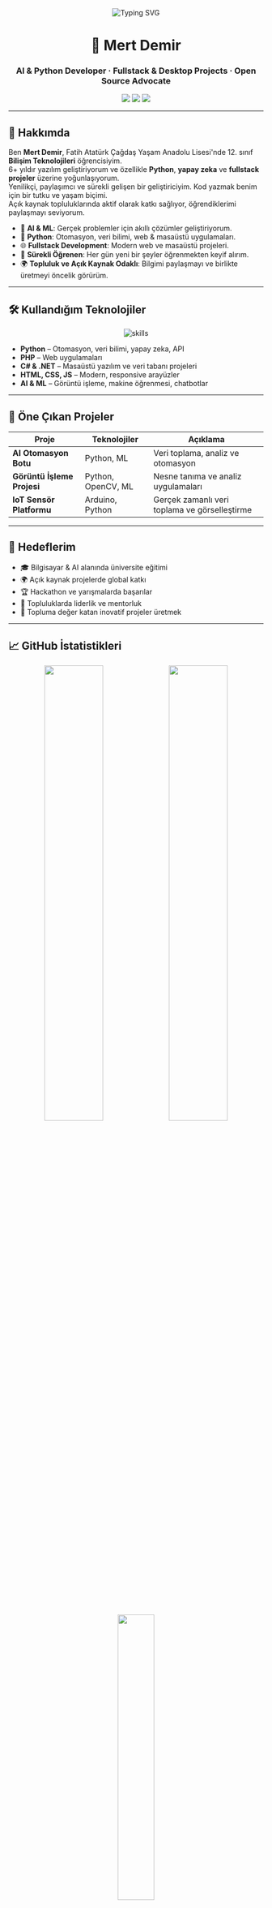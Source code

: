 <div align="center">

<img src="https://readme-typing-svg.demolab.com?font=Fira+Code&weight=700&pause=1200&color=00B4D8&center=true&vCenter=true&width=700&lines=Merhaba%2C+ben+Mert+Demir!;AI+ve+Python+ile+gelece%C4%9Fi+in%C5%9Fa+ediyorum.;Kodlama+bir+sanatt%C4%B1r+ve+ben+bir+s%C3%BCrekli+%C3%B6%C4%9Frenenim!;A%C3%A7%C4%B1k+Kaynak+ve+Topluluk+Ruhuyla+%F0%9F%8C%8D" alt="Typing SVG" />

<h1>👋 Mert Demir</h1>
<h3>AI & Python Developer · Fullstack & Desktop Projects · Open Source Advocate</h3>

<a href="https://www.linkedin.com/" target="_blank"><img src="https://img.shields.io/badge/LinkedIn-0A66C2?style=for-the-badge&logo=linkedin&logoColor=white"></a>
<a href="https://twitter.com/" target="_blank"><img src="https://img.shields.io/badge/Twitter-1DA1F2?style=for-the-badge&logo=twitter&logoColor=white"></a>
<a href="mailto:mailadresiniz@ornek.com"><img src="https://img.shields.io/badge/E--mail-D14836?style=for-the-badge&logo=gmail&logoColor=white"></a>

</div>

---

## 🚀 Hakkımda

Ben **Mert Demir**, Fatih Atatürk Çağdaş Yaşam Anadolu Lisesi'nde 12. sınıf **Bilişim Teknolojileri** öğrencisiyim.  
6+ yıldır yazılım geliştiriyorum ve özellikle **Python**, **yapay zeka** ve **fullstack projeler** üzerine yoğunlaşıyorum.  
Yenilikçi, paylaşımcı ve sürekli gelişen bir geliştiriciyim. Kod yazmak benim için bir tutku ve yaşam biçimi.  
Açık kaynak topluluklarında aktif olarak katkı sağlıyor, öğrendiklerimi paylaşmayı seviyorum.

- 🤖 **AI & ML**: Gerçek problemler için akıllı çözümler geliştiriyorum.
- 🐍 **Python**: Otomasyon, veri bilimi, web & masaüstü uygulamaları.
- 🌐 **Fullstack Development**: Modern web ve masaüstü projeleri.
- 🌱 **Sürekli Öğrenen**: Her gün yeni bir şeyler öğrenmekten keyif alırım.
- 🌍 **Topluluk ve Açık Kaynak Odaklı**: Bilgimi paylaşmayı ve birlikte üretmeyi öncelik görürüm.

---

## 🛠️ Kullandığım Teknolojiler

<p align="center">
  <img src="https://skillicons.dev/icons?i=python,php,cs,dotnet,html,css,js,react,git,linux,sqlite,arduino,figma" alt="skills" />
</p>

- **Python** – Otomasyon, veri bilimi, yapay zeka, API
- **PHP** – Web uygulamaları
- **C# & .NET** – Masaüstü yazılım ve veri tabanı projeleri
- **HTML, CSS, JS** – Modern, responsive arayüzler
- **AI & ML** – Görüntü işleme, makine öğrenmesi, chatbotlar

---

## 🌟 Öne Çıkan Projeler

| Proje                        | Teknolojiler                  | Açıklama                                         |
|------------------------------|-------------------------------|--------------------------------------------------|
| **AI Otomasyon Botu**        | Python, ML                    | Veri toplama, analiz ve otomasyon                 |
| **Görüntü İşleme Projesi**   | Python, OpenCV, ML            | Nesne tanıma ve analiz uygulamaları               |
| **IoT Sensör Platformu**     | Arduino, Python               | Gerçek zamanlı veri toplama ve görselleştirme     |

---

## 🎯 Hedeflerim

- 🎓 Bilgisayar & AI alanında üniversite eğitimi
- 🌍 Açık kaynak projelerde global katkı
- 🏆 Hackathon ve yarışmalarda başarılar
- 🤝 Topluluklarda liderlik ve mentorluk
- 🚀 Topluma değer katan inovatif projeler üretmek

---

## 📈 GitHub İstatistikleri

<p align="center">
  <img src="https://github-readme-stats.vercel.app/api?username=codeewithmert&show_icons=true&theme=github_dark&hide_border=true" width="48%" />
  <img src="https://github-readme-streak-stats.herokuapp.com?user=codeewithmert&theme=github-dark&hide_border=true" width="48%" />
  <br>
  <img src="https://github-readme-stats.vercel.app/api/top-langs/?username=codeewithmert&layout=compact&theme=github_dark&hide_border=true" width="38%" />
</p>

---

## 🗣️ İletişim & Sosyal Medya

<div align="center">
  <a href="https://www.linkedin.com/" target="_blank"><img src="https://img.shields.io/badge/LinkedIn-0A66C2?style=for-the-badge&logo=linkedin&logoColor=white"></a>
  <a href="https://twitter.com/" target="_blank"><img src="https://img.shields.io/badge/Twitter-1DA1F2?style=for-the-badge&logo=twitter&logoColor=white"></a>
  <a href="mailto:mailadresiniz@ornek.com"><img src="https://img.shields.io/badge/E--mail-D14836?style=for-the-badge&logo=gmail&logoColor=white"></a>
</div>

<p align="center"><i>Daha fazla bilgi ve iş birliği için bana ulaşabilirsin!</i></p>

---

## 💡 İlgi Alanlarım & Eğlenceli Notlar

- 🎵 Müzik, yeni teknolojiler, doğada vakit geçirmek
- 🚴 Bisiklet sürmek, hackathonlar ve topluluklar
- 🧑‍🏫 Bilgi paylaşımı ve mentorluk
- 📚 Bilim kurgu ve teknoloji kitapları

